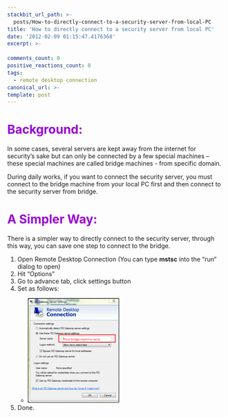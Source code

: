 ```yaml
---
stackbit_url_path: >-
  posts/How-to-directly-connect-to-a-security-server-from-local-PC
title: 'How to directly connect to a security server from local PC'
date: '2012-02-09 01:15:47.4176368'
excerpt: >-
  
comments_count: 0
positive_reactions_count: 0
tags: 
  - remote desktop connection
canonical_url: >-
template: post
---
```

<h1><font style="font-weight: bold" color="#9b00d3">Background:</font></h1>  <p>In some cases, several servers are kept away from the internet for security’s sake but can only be connected by a few special machines – these special machines are called bridge machines - from specific domain. </p>  <p>During daily works, if you want to connect the security server, you must connect to the bridge machine from your local PC first and then connect to the security server from bridge.</p>  <h1><font style="font-weight: bold" color="#9b00d3">A Simpler Way:</font></h1>  <p>There is a simpler way to directly connect to the security server, through this way, you can save one step to connect to the bridge.</p>  <ol>   <li>Open Remote Desktop Connection (You can type <strong>mstsc</strong> into the “run” dialog to open)</li>    <li>Hit “Options”</li>    <li>Go to advance tab, click settings button</li>    <li>Set as follows: </li>    <ul>     <li><a href="https://raw.githubusercontent.com/Jeff-Tian/blogengine.net/master/Source/BlogEngine/BlogEngine.NET/App_Data/files/image_440.png"><img style="background-image: none; border-bottom: 0px; border-left: 0px; margin: 0px 10px 0px 0px; padding-left: 0px; padding-right: 0px; display: inline; border-top: 0px; border-right: 0px; padding-top: 0px" title="How to directly connect to a security server from local PC" border="0" alt="How to directly connect to a security server from local PC" src="https://raw.githubusercontent.com/Jeff-Tian/blogengine.net/master/Source/BlogEngine/BlogEngine.NET/App_Data/files/image_thumb_173.png" width="211" height="242" /></a></li>   </ul>    <li>Done.</li> </ol>
